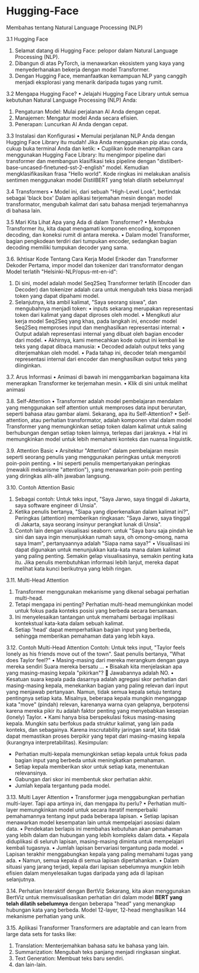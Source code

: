 # Hugging-Face
Membahas tentang Natural Language Processing (NLP)

3.1 Hugging Face
1.	Selamat datang di Hugging Face: pelopor dalam Natural Language Processing (NLP).
2.	Dibangun di atas PyTorch, ia menawarkan ekosistem yang kaya yang menyederhanakan bekerja dengan model Transformer.
3.	Dengan Hugging Face, memanfaatkan kemampuan NLP yang canggih menjadi eksplorasi yang menarik daripada tugas yang rumit.
 
3.2  Mengapa Hugging Face?
•	Jelajahi Hugging Face Library untuk semua kebutuhan Natural Language Processing (NLP) Anda:
1.	Pengaturan Model: Mulai perjalanan AI Anda dengan cepat.
2.	Manajemen: Mengatur model Anda secara efisien.
3.	Penerapan: Luncurkan AI Anda dengan cepat.

3.3 Instalasi dan Konfigurasi
•	Memulai perjalanan NLP Anda dengan Hugging Face Library itu mudah! Jika Anda menggunakan pip atau conda, cukup buka terminal Anda dan ketik:
•	Cuplikan kode menampilkan cara menggunakan Hugging Face Library:
Itu mengimpor pipeline dari transformer dan membangun klasifikasi teks pipeline dengan "distilbert-base-uncased-finetuned-sst-2-english" model. Kemudian mengklasifikasikan frasa "Hello world". Kode ringkas ini melakukan analisis sentimen menggunakan model DistilBERT yang telah dilatih sebelumnya!

3.4 Transformers
•	Model ini, dari sebuah "High-Level Look", bertindak sebagai 'black box' Dalam aplikasi terjemahan mesin dengan model transformator, mengubah kalimat dari satu bahasa menjadi terjemahannya di bahasa lain.

3.5 Mari Kita Lihat Apa yang Ada di dalam Transformer?
•	Membuka Transformer itu, kita dapat mengamati komponen encoding, komponen decoding, dan koneksi rumit di antara mereka.
•	Dalam model Transformer, bagian pengkodean terdiri dari tumpukan encoder, sedangkan bagian decoding memiliki tumpukan decoder yang sama.

3.6. Ikhtisar Kode Tentang Cara Kerja Model Enkoder dan Transformer Dekoder
Pertama, impor model dan tokenizer dari transformator dengan Model terlatih "Helsinki-NLP/opus-mt-en-id":
1.	Di sini, model adalah model Seq2Seq Transformer terlatih (Encoder dan Decoder) dan tokenizer adalah cara untuk mengubah teks biasa menjadi token yang dapat dipahami model.
2.	Selanjutnya, kita ambil kalimat, "Saya seorang siswa", dan mengubahnya menjadi token:
•	inputs sekarang merupakan representasi token dari kalimat yang dapat diproses oleh model.
•	Mengikuti alur kerja model Seq2Seq yang khas, pada langkah ini, encoder model Seq2Seq memproses input dan menghasilkan representasi internal:
•	Output adalah representasi internal yang dibuat oleh bagian encoder dari model.
•	Akhirnya, kami memecahkan kode output ini kembali ke teks yang dapat dibaca manusia:
•	Decoded adalah output teks yang diterjemahkan oleh model.
•	Pada tahap ini, decoder telah mengambil representasi internal dari encoder dan menghasilkan output teks yang diinginkan.

3.7. Arus Informasi
•	Animasi di bawah ini menggambarkan bagaimana kita menerapkan Transformer ke terjemahan mesin.
•	Klik di sini untuk melihat animasi

3.8. Self-Attention
•	Transformer adalah model pembelajaran mendalam yang menggunakan self attention untuk memproses data input berurutan, seperti bahasa atau gambar alami.
Sekarang, apa itu Self-Attention?
•	Self-attention, atau perhatian transformator, adalah komponen vital dalam model Transformer yang memungkinkan setiap token dalam kalimat untuk saling berhubungan dengan setiap token lainnya, terlepas dari jaraknya.
•	Hal ini memungkinkan model untuk lebih memahami konteks dan nuansa linguistik.

3.9. Attention Basic
•	Arsitektur "Attention" dalam pembelajaran mesin seperti seorang penulis yang menggunakan peringkas untuk menyoroti poin-poin penting.
•	Ini seperti penulis mempertanyakan peringkas (mewakili mekanisme "attention"), yang menawarkan poin-poin penting yang diringkas alih-alih jawaban langsung.

3.10. Contoh Attention Basic 
1.	Sebagai contoh: Untuk teks input, "Saya Jarwo, saya tinggal di Jakarta, saya software engineer di Unsia".
2.	Ketika penulis bertanya, "Siapa yang diperkenalkan dalam kalimat ini?", Peringkas (attention) memberikan ringkasan: "Saya Jarwo, saya tinggal di Jakarta, saya seorang insinyur perangkat lunak di Unsia".
3.	Contoh lain dengan visualisasi seaborn: untuk "Saya baru saja pindah ke sini dan saya ingin menunjukkan rumah saya, oh omong-omong, nama saya Imam", pertanyaannya adalah "Siapa nama saya?"
•	Visualisasi ini dapat digunakan untuk menunjukkan kata-kata mana dalam kalimat yang paling penting. Semakin gelap visualisasinya, semakin penting kata itu. Jika penulis membutuhkan informasi lebih lanjut, mereka dapat melihat kata kunci berikutnya yang lebih ringan.

3.11. Multi-Head Attention
1.	Transformer menggunakan mekanisme yang dikenal sebagai perhatian multi-head.
2.	Tetapi mengapa ini penting? Perhatian multi-head memungkinkan model untuk fokus pada konteks posisi yang berbeda secara bersamaan.
3.	Ini menyelesaikan tantangan untuk memahami berbagai implikasi kontekstual kata-kata dalam sebuah kalimat.
4.	Setiap 'head' dapat memperhatikan bagian input yang berbeda, sehingga memberikan pemahaman data yang lebih kaya.

3.12. Contoh Multi-Head Attention
 Contoh: Untuk teks input, "Taylor feels lonely as his friends move out of the town". Saat penulis bertanya, "What does Taylor feel?"
•	Masing-masing dari mereka merangkum dengan gaya mereka sendiri
Suara mereka bersatu ...
•	Bisakah kita menjelaskan apa yang masing-masing kepala "pikirkan"? 🤔
     Jawabannya adalah NO.
•	Kesatuan suara kepala pada dasarnya adalah agregasi skor perhatian dari masing-masing kepala, menekankan bagian yang paling relevan dari input yang menjawab pertanyaan. Namun, tidak semua kepala setuju tentang pentingnya setiap kata. Misalnya, beberapa kepala mungkin menganggap kata "move" (pindah) relevan, karenanya warna cyan gelapnya, berpotensi karena mereka pikir itu adalah faktor penting yang menyebabkan kesepian (lonely) Taylor.
•	Kami hanya bisa berspekulasi fokus masing-masing kepala. Mungkin satu berfokus pada struktur kalimat, yang lain pada konteks, dan sebagainya. Karena inscrutability jaringan saraf, kita tidak dapat memastikan proses berpikir yang tepat dari masing-masing kepala (kurangnya interpretabilitas).
Kesimpulan:
- Perhatian multi-kepala memungkinkan setiap kepala untuk fokus pada bagian input yang berbeda untuk meningkatkan pemahaman.
- Setiap kepala memberikan skor untuk setiap kata, menentukan relevansinya.
- Gabungan dari skor ini membentuk skor perhatian akhir.
- Jumlah kepala tergantung pada model.
  
3.13. Multi Layer Attention
•	Transformer juga menggabungkan perhatian multi-layer. Tapi apa artinya ini, dan mengapa itu perlu? 
•	Perhatian multi-layer memungkinkan model untuk secara iteratif memperbaiki pemahamannya tentang input pada beberapa lapisan. 
•	Setiap lapisan menawarkan model kesempatan lain untuk mempelajari asosiasi dalam data. 
•	Pendekatan berlapis ini membahas kebutuhan akan pemahaman yang lebih dalam dan hubungan yang lebih kompleks dalam data.
•	Kepala diduplikasi di seluruh lapisan, masing-masing diminta untuk mempelajari kembali tugasnya.
•	Jumlah lapisan bervariasi tergantung pada model.
•	Lapisan terakhir menggabungkan kepala yang paling memahami tugas yang ada.
•	Namun, semua kepala di semua lapisan dipertahankan.
•	Dalam situasi yang jarang terjadi, kepala dari lapisan sebelumnya mungkin lebih efisien dalam menyelesaikan tugas daripada yang ada di lapisan selanjutnya.

3.14. Perhatian Interaktif dengan BertViz
Sekarang, kita akan menggunakan BertViz untuk memvisualisasikan perhatian diri dalam model **BERT yang telah dilatih sebelumnya** dengan beberapa "head" yang menangkap hubungan kata yang berbeda. Model 12-layer, 12-head menghasilkan 144 mekanisme perhatian yang unik.

3.15. Aplikasi Transformer
Transformers are adaptable and can learn from large data sets for tasks like:
1.	Translation: Menterjemahkan bahasa satu ke bahasa yang lain.
2.	Summarization: Mengubah teks panjang menjadi ringkasan singkat.
3.	Text Generation: Membuat teks baru sendiri.
4.	dan lain-lain.

